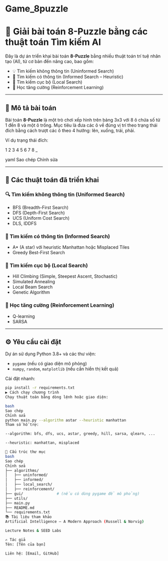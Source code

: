 # Game_8puzzle
# 🔢 Giải bài toán 8-Puzzle bằng các thuật toán Tìm kiếm AI

Đây là dự án triển khai bài toán **8-Puzzle** bằng nhiều thuật toán trí tuệ nhân tạo (AI), từ cơ bản đến nâng cao, bao gồm:

- 💡 Tìm kiếm không thông tin (Uninformed Search)
- 🎯 Tìm kiếm có thông tin (Informed Search – Heuristic)
- 🌄 Tìm kiếm cục bộ (Local Search)
- 🤖 Học tăng cường (Reinforcement Learning)

---

## 🧩 Mô tả bài toán

Bài toán **8-Puzzle** là một trò chơi xếp hình trên bảng 3x3 với 8 ô chứa số từ 1 đến 8 và một ô trống. Mục tiêu là đưa các ô về đúng vị trí theo trạng thái đích bằng cách trượt các ô theo 4 hướng: lên, xuống, trái, phải.

Ví dụ trạng thái đích:

1 2 3
4 5 6
7 8 _

yaml
Sao chép
Chỉnh sửa

---

## 🚀 Các thuật toán đã triển khai

### 🔍 Tìm kiếm không thông tin (Uniformed Search)
- BFS (Breadth-First Search)
- DFS (Depth-First Search)
- UCS (Uniform Cost Search)
- DLS, IDDFS

### 🎯 Tìm kiếm có thông tin (Informed Search)
- A* (A star) với heuristic Manhattan hoặc Misplaced Tiles
- Greedy Best-First Search

### 🌄 Tìm kiếm cục bộ (Local Search)
- Hill Climbing (Simple, Steepest Ascent, Stochastic)
- Simulated Annealing
- Local Beam Search
- Genetic Algorithm

### 🤖 Học tăng cường (Reinforcement Learning)
- Q-learning
- SARSA

---

## ⚙️ Yêu cầu cài đặt

Dự án sử dụng Python 3.8+ và các thư viện:
- `pygame` (nếu có giao diện mô phỏng)
- `numpy`, `random`, `matplotlib` (nếu cần hiển thị kết quả)

Cài đặt nhanh:
```bash
pip install -r requirements.txt
▶️ Cách chạy chương trình
Chạy thuật toán bằng dòng lệnh hoặc giao diện:

bash
Sao chép
Chỉnh sửa
python main.py --algorithm astar --heuristic manhattan
Tham số hỗ trợ:

--algorithm: bfs, dfs, ucs, astar, greedy, hill, sarsa, qlearn, ...

--heuristic: manhattan, misplaced

📁 Cấu trúc thư mục
bash
Sao chép
Chỉnh sửa
├── algorithms/
│   ├── uninformed/
│   ├── informed/
│   ├── local_search/
│   ├── reinforcement/
├── gui/               # (nếu có dùng pygame để mô phỏng)
├── utils/
├── main.py
├── README.md
└── requirements.txt
📚 Tài liệu tham khảo
Artificial Intelligence – A Modern Approach (Russell & Norvig)

Lecture Notes & SEED Labs

✍️ Tác giả
Tên: [Tên của bạn]

Liên hệ: [Email, GitHub]
